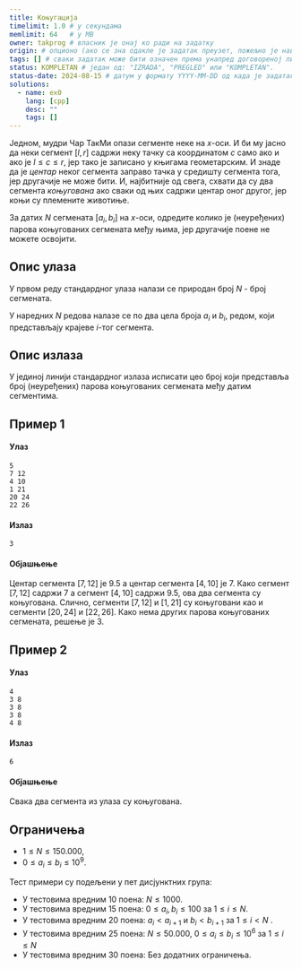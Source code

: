 ```yaml
---
title: Коњугација
timelimit: 1.0 # у секундама
memlimit: 64   # y MB
owner: takprog # власник је онај ко ради на задатку
origin: # опционо (ако се зна одакле је задатак преузет, пожељно је навести извор)
tags: [] # сваки задатак може бити означен према унапред договореној листи ознака
status: KOMPLETAN # један од: "IZRADA", "PREGLED" или "KOMPLETAN".
status-date: 2024-08-15 # датум у формату YYYY-MM-DD од када је задатак у наведеном статусу
solutions:
  - name: ex0
    lang: [cpp]
    desc: ""
    tags: []
---
```


Једном, мудри Чар ТакМи опази сегменте неке на $x$-оси. И би му јасно да неки сегмент $[l,r]$ садржи неку тачку са координатом $c$ само ако и ако је $l \leq c \leq r$, јер тако је записано у књигама геометарским. И знаде да је *центар* неког сегмента заправо тачка у средишту сегмента тога, јер другачије не може бити. И, најбитније од свега, схвати да су два сегмента *коњугована* ако сваки од њих садржи центар оног другог, јер коњи су племените животиње.

За датих $N$ сегмената $[a_i, b_i]$ на $x$-оси, одредите колико је (неуређених) парова коњугованих сегмената међу њима, јер другачије поене не можете освојити.

## Опис улаза
У првом реду стандардног улаза налази се природан број $N$ - број сегмената.

У наредних $N$ редова налазе се по два цела броја $a_i$ и $b_i$, редом, који представљају крајеве $i$-тог сегмента.

## Опис излаза
У јединој линији стандардног излаза исписати цео броj који представља број (неуређених) парова коњугованих сегмената међу датим сегментима.

## Пример 1
#### Улаз
```
5
7 12
4 10
1 21
20 24
22 26
```

#### Излаз
```
3
```

#### Објашњење
Центар сегмента $[7,12]$ је $9.5$ а центар сегмента $[4,10]$ је $7$. Како сегмент $[7,12]$ садржи $7$ а сегмент $[4,10]$ садржи $9.5$, ова два сегмента су коњугована. Слично, сегменти $[7,12]$ и $[1,21]$ су коњуговани као и сегменти $[20,24]$ и $[22,26]$. Како нема других парова коњугованих сегмената, решење је $3$.

## Пример 2
#### Улаз
```
4
3 8 
3 8
3 8
4 8
```

#### Излаз
```
6
```

#### Објашњење
Свака два сегмента из улаза су коњугована.

## Ограничења

- $1 \leq N \leq 150.000$,
- $0 \leq a_i \leq b_i \leq 10^9$.

Тест примери су подељени у пет дисјунктних група:

- У тестовима вредним 10 поена: $N \leq 1000$.
- У тестовима вредним 15 поена: $0 \leq a_i, b_i \leq 100$ за $1 \leq i \leq N$.
- У тестовима вредним 20 поена: $a_i < a_{i+1}$ и $b_i < b_{i+1}$ за $1 \leq i <N$ .
- У тестовима вредним 25 поена: $N \leq 50.000$, $0 \leq a_i \leq b_i \leq 10^6$ за $1 \leq i \leq N$
- У тестовима вредним 30 поена: Без додатних ограничења.

